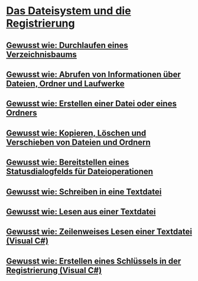 # [Das Dateisystem und die Registrierung](index.md)
## [Gewusst wie: Durchlaufen eines Verzeichnisbaums](how-to-iterate-through-a-directory-tree.md)
## [Gewusst wie: Abrufen von Informationen über Dateien, Ordner und Laufwerke](how-to-get-information-about-files-folders-and-drives.md)
## [Gewusst wie: Erstellen einer Datei oder eines Ordners](how-to-create-a-file-or-folder.md)
## [Gewusst wie: Kopieren, Löschen und Verschieben von Dateien und Ordnern](how-to-copy-delete-and-move-files-and-folders.md)
## [Gewusst wie: Bereitstellen eines Statusdialogfelds für Dateioperationen](how-to-provide-a-progress-dialog-box-for-file-operations.md)
## [Gewusst wie: Schreiben in eine Textdatei](how-to-write-to-a-text-file.md)
## [Gewusst wie: Lesen aus einer Textdatei](how-to-read-from-a-text-file.md)
## [Gewusst wie: Zeilenweises Lesen einer Textdatei (Visual C#)](how-to-read-a-text-file-one-line-at-a-time.md)
## [Gewusst wie: Erstellen eines Schlüssels in der Registrierung (Visual C#)](how-to-create-a-key-in-the-registry.md)

